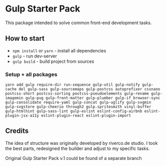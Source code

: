 # Gulp Starter Pack
This package intended to solve common front-end development tasks.


## How to start
* `npm install` or `yarn` - install all dependencies
* `gulp` - run dev-server
* `gulp build` - build project from sources


### Setup + all packages
`yarn add gulp require-dir run-sequence gulp-util gulp-notify gulp-cache del gulp-sass gulp-sourcemaps gulp-postcss autoprefixer cssnano postcss-short postcss-sorting postcss-pseudoelements gulp-rename gulp-imagemin gulp-pug gulp-front-matter gulp-plumber gulp-if browser-sync gulp-consolidate require-yaml gulp-concat gulp-uglify gulp-svgmin gulp-svgstore gulp-cheerio through2 gulp.spritesmith vinyl-buffer gulp-htmlhint gulp-sass-lint gulp-eslint eslint-config-airbnb eslint-plugin-jsx-a11y eslint-plugin-react eslint-plugin-import`

## Credits
The idea of structure was originally developed by riverco.de studio. I took the best parts, redesigned the builder and adjust to my specific tasks.

Original Gulp Starter Pack v.1 could be found of a separate branch
